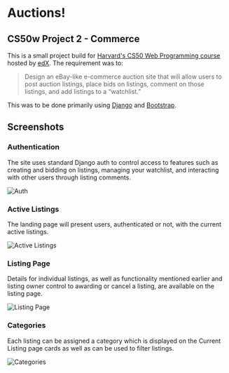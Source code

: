 # Auctions!
## CS50w Project 2 - Commerce

This is a small project build for [Harvard's CS50 Web Programming course](https://cs50.harvard.edu/web/2020/) hosted by [edX](https://www.edx.org/).  The requirement was to:

>Design an eBay-like e-commerce auction site that will allow users to post auction listings, place bids on listings, comment on those listings, and add listings to a “watchlist.”

This was to be done primarily using [Django](https://www.djangoproject.com/) and [Bootstrap](https://getbootstrap.com/).

## Screenshots

### Authentication

The site uses standard Django auth to control access to features such as creating and bidding on listings, managing your watchlist, and interacting with other users through listing comments.

![Auth](media/site-images/Auth.png?raw=true)

### Active Listings

The landing page will present users, authenticated or not, with the current active listings.

![Active Listings](media/site-images/ActiveListings.png?raw=true)

### Listing Page

Details for individual listings, as well as functionality mentioned earlier and listing owner control to awarding or cancel a listing, are available on the listing page.

![Listing Page](media/site-images/ListingView.png?raw=true)

### Categories

Each listing can be assigned a category which is displayed on the Current Listing page cards as well as can be used to filter listings.

![Categories](media/site-images/Categories.png?raw=true)





